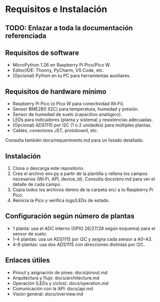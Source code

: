 # Requisitos e Instalación





## TODO: Enlazar a toda la documentación referenciada









## Requisitos de software
- MicroPython 1.26 en Raspberry Pi Pico/Pico W.
- Editor/IDE: Thonny, PyCharm, VS Code, etc.
- (Opcional) Python en tu PC para herramientas auxiliares.

## Requisitos de hardware mínimo
- Raspberry Pi Pico (o Pico W para conectividad Wi‑Fi).
- Sensor BME280 (I2C) para temperatura, humedad y presión.
- Sensor de humedad de suelo (capacitivo analógico).
- LEDs para indicadores (planta y sistema) y resistencias adecuadas.
- (Opcional) ADS1115 por I2C (1 o 2 unidades) para múltiples plantas.
- Cables, conectores JST, protoboard, etc.

Consulta también docs/requeriments.md para un listado detallado.

## Instalación
1. Clona o descarga este repositorio.
2. Crea el archivo env.py a partir de la plantilla y rellena los campos necesarios (Wi‑Fi, API, device_id). Consulta docs/env.md para ver el detalle de cada campo.
3. Copia todos los archivos dentro de la carpeta src/ a tu Raspberry Pi Pico.
4. Reinicia la Pico y verifica logs/LEDs de estado.

## Configuración según número de plantas
- 1 planta: usa el ADC interno (GPIO 26/27/28 según esquema) para el sensor de suelo.
- 1–4 plantas: usa un ADS1115 por I2C y asigna cada sensor a A0–A3.
- 4–8 plantas: usa dos ADS1115 con direcciones distintas por I2C.

## Enlaces útiles
- Pinout y asignación de pines: docs/pinout.md
- Arquitectura y flujo: docs/architecture.md
- Operación (LEDs y ciclos): docs/operation.md
- Comunicación con la API: docs/api.md
- Visión general: docs/overview.md
